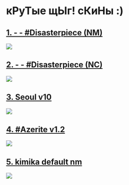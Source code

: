 # кРуТые щЫг! сКиНы :)

## [1. - - #Disasterpiece (NM)](https://drive.google.com/file/d/1d_JLhjdxlf1wUrDj_9tpd93LV3Fqvbgb/view?usp=drive_link)
![](https://i.imgur.com/uqzBKw0.jpg)

## [2. - - #Disasterpiece (NC)](https://drive.google.com/file/d/1yguD06DJiULSfVa9dZ5dB8_wczvALCxH/view?usp=drive_link)
![](https://i.imgur.com/I2ztBP2.jpg)

## [3. Seoul v10](https://skins.osuck.net/skins/2924?v=1)
![](https://skimg.osuck.net/c4da77fa2a52dc8be8412cc9aa9dd3f9.webp)

## [4. #Azerite v1.2](https://skins.osuck.net/skins/2?v=0)
![](https://skimg.osuck.net/260469432673932e1d895b4b2f48ef79.webp)

## [5. kimika default nm](https://github.com/rudj-skinhub/woal/raw/tyfh/mas/kimika%20default%20nm.osk)
![](https://i.imgur.com/DJUsfYR.png)


